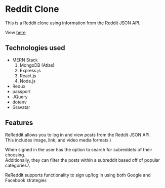 # Reddit Clone

This is a Reddit clone using information from the Reddit JSON API.

View [here](https://a-reddit-clone.herokuapp.com/)

## Technologies used

* MERN Stack
  1. MongoDB (Atlas)
  2. Express.js
  3. React.js
  4. Node.js
* Redux
* passport
* JQuery
* dotenv
* Gravatar

## Features

ReReddit allows you to log in and view posts from the Reddit JSON API.\
This includes image, link, and video media formats.\

When signed in the user has the option to search for subreddets of their choosing.\
Additionally, they can filter the posts within a subreddit based off of popular categories.\

ReReddit supports functionality to sign up/log in using both Google and Facebook strategies
